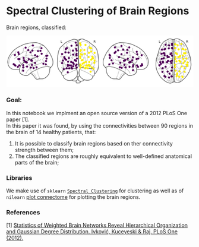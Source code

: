 # Spectral Clustering of Brain Regions

Brain regions, classified: 

![alt text](./data/brain_lobes.png "Classification of brain regions based on their connectivities")

### Goal:
In this notebook we implment an open source version of a 2012 PLoS One paper [1]. <br>
In this paper it was found, by using the connectivities between 90 regions in the brain of 14 healthy patients, that:
1. It is possible to classify brain regions based on ther connectivity strength between them;
2. The classified regions are roughly equivalent to well-defined anatomical parts of the brain;

### Libraries
We make use of `sklearn` [`Spectral Clustering`](http://scikit-learn.org/stable/modules/generated/sklearn.cluster.SpectralClustering.html) for clustering as well as of `nilearn` [plot connectome](https://nilearn.github.io/modules/generated/nilearn.plotting.plot_connectome.html) for plotting the brain regions.


### References
[1] [Statistics of Weighted Brain Networks Reveal Hierarchical Organization and Gaussian Degree Distribution. Ivković, Kuceyeski & Raj. PLoS One (2012).](https://doi.org/10.1371/journal.pone.0035029)
